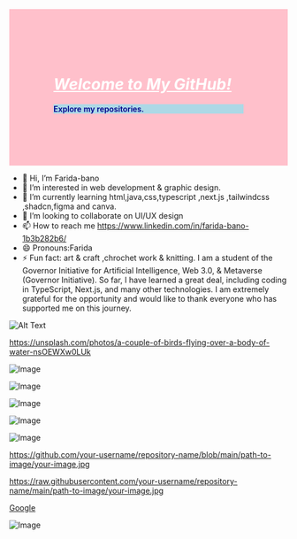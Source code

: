<div style="background-color: pink; padding: 80px;">
  <h1 style="font-weight: bolder; font-style: italic; text-decoration: underline; color: white;">Welcome to My GitHub!</h1>
  <p style="font-weight: 600; background-color: lightblue; color: darkblue;">Explore my repositories.</p>
</div>


- 👋 Hi, I’m Farida-bano
- 👀 I’m interested in web development & graphic design.
- 🌱 I’m currently learning html,java,css,typescript ,next.js ,tailwindcss ,shadcn,figma and canva.
- 💞️ I’m looking to collaborate on UI/UX design
- 📫 How to reach me https://www.linkedin.com/in/farida-bano-1b3b282b6/
- 😄 Pronouns:Farida
- ⚡ Fun fact: art & craft ,chrochet work & knitting.
I am a student of the Governor Initiative for Artificial Intelligence, Web 3.0, & Metaverse (Governor Initiative). So far, I have learned a great deal, including coding in TypeScript, Next.js, and many other technologies. I am extremely grateful for the opportunity and would like to thank everyone who has supported me on this journey.

![Alt Text](image-url)
 
https://unsplash.com/photos/a-couple-of-birds-flying-over-a-body-of-water-nsOEWXw0LUk

![Image](https://raw.githubusercontent.com/your-username/repository-name/main/path-to-image/345678.jpg)

![Image](https://i.imgur.com/345678.jpg)

![Image](https://www.yourwebsite.com/images/345678.jpg) 

![Image](https://raw.githubusercontent.com/your-username/repository-name/main/path-to-image/345678.jpg)

![Image](https://i.imgur.com/345678.jpg)

https://github.com/your-username/repository-name/blob/main/path-to-image/your-image.jpg

https://raw.githubusercontent.com/your-username/repository-name/main/path-to-image/your-image.jpg

[Google](https://www.google.com)

![Image](https://example.com/image.jpg)

